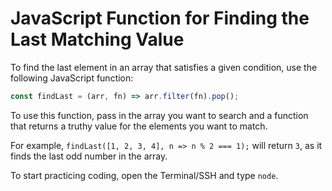 # JavaScript Function for Finding the Last Matching Value

To find the last element in an array that satisfies a given condition, use the following JavaScript function:

```js
const findLast = (arr, fn) => arr.filter(fn).pop();
```

To use this function, pass in the array you want to search and a function that returns a truthy value for the elements you want to match.

For example, `findLast([1, 2, 3, 4], n => n % 2 === 1);` will return `3`, as it finds the last odd number in the array.

To start practicing coding, open the Terminal/SSH and type `node`.
